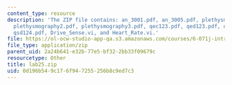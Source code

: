 ```yaml
---
content_type: resource
description: 'The ZIP file contains: an_3001.pdf, an_3005.pdf, plethysmography1.pdf,
  plethysmography2.pdf, plethysmography3.pdf, qec123.pdf, qed123.pdf, qsc114.pdf,
  qsd124.pdf, Drive_Sense.vi, and Heart_Rate.vi.'
file: https://ol-ocw-studio-app-qa.s3.amazonaws.com/courses/6-071j-introduction-to-electronics-signals-and-measurement-spring-2006/0d196b549c176f947255256b8c9ed7c3_lab25.zip
file_type: application/zip
parent_uid: 2a24b641-e32b-77e5-bf32-2bb33f09679c
resourcetype: Other
title: lab25.zip
uid: 0d196b54-9c17-6f94-7255-256b8c9ed7c3
---
```

